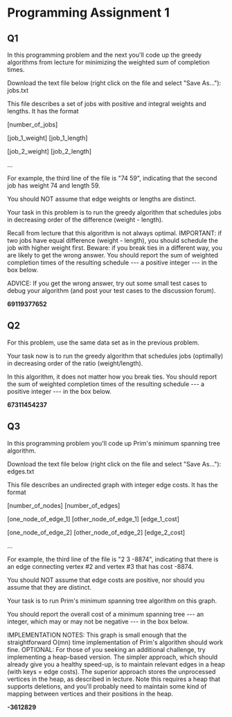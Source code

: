 # Programming Assignment 1

## Q1

In this programming problem and the next you'll code up the greedy algorithms from lecture for minimizing the weighted sum of completion times.

Download the text file below (right click on the file and select "Save As..."):
jobs.txt

This file describes a set of jobs with positive and integral weights and lengths. It has the format

[number_of_jobs]

[job_1_weight] [job_1_length]

[job_2_weight] [job_2_length]

...

For example, the third line of the file is "74 59", indicating that the second job has weight 74 and length 59.

You should NOT assume that edge weights or lengths are distinct.

Your task in this problem is to run the greedy algorithm that schedules jobs in decreasing order of the difference (weight - length).

Recall from lecture that this algorithm is not always optimal. IMPORTANT: if two jobs have equal difference (weight - length), you should schedule the job with higher weight first. Beware: if you break ties in a different way, you are likely to get the wrong answer. You should report the sum of weighted completion times of the resulting schedule --- a positive integer --- in the box below.

ADVICE: If you get the wrong answer, try out some small test cases to debug your algorithm (and post your test cases to the discussion forum).

**69119377652**

## Q2

For this problem, use the same data set as in the previous problem.

Your task now is to run the greedy algorithm that schedules jobs (optimally) in decreasing order of the ratio (weight/length).

In this algorithm, it does not matter how you break ties. You should report the sum of weighted completion times of the resulting schedule --- a positive integer --- in the box below.

**67311454237**

## Q3

In this programming problem you'll code up Prim's minimum spanning tree algorithm.

Download the text file below (right click on the file and select "Save As..."):
edges.txt

This file describes an undirected graph with integer edge costs. It has the format

[number_of_nodes] [number_of_edges]

[one_node_of_edge_1] [other_node_of_edge_1] [edge_1_cost]

[one_node_of_edge_2] [other_node_of_edge_2] [edge_2_cost]

...

For example, the third line of the file is "2 3 -8874", indicating that there is an edge connecting vertex #2 and vertex #3 that has cost -8874.

You should NOT assume that edge costs are positive, nor should you assume that they are distinct.

Your task is to run Prim's minimum spanning tree algorithm on this graph.

You should report the overall cost of a minimum spanning tree --- an integer, which may or may not be negative --- in the box below.

IMPLEMENTATION NOTES: This graph is small enough that the straightforward O(mn) time implementation of Prim's algorithm should work fine. OPTIONAL: For those of you seeking an additional challenge, try implementing a heap-based version. The simpler approach, which should already give you a healthy speed-up, is to maintain relevant edges in a heap (with keys = edge costs). The superior approach stores the unprocessed vertices in the heap, as described in lecture. Note this requires a heap that supports deletions, and you'll probably need to maintain some kind of mapping between vertices and their positions in the heap.

**-3612829**
